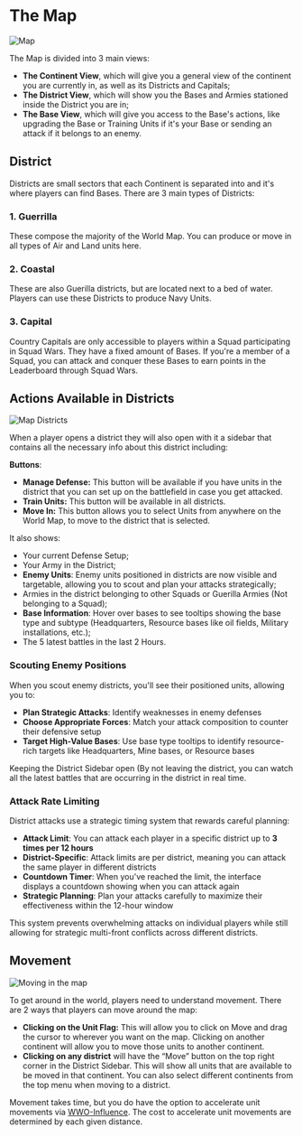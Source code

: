 # The Map

![Map](../assets/images/header_map.webp "The Map")

The Map is divided into 3 main views:

-   **The Continent View**, which will give you a general view of the continent you are currently
    in, as well as its Districts and Capitals;
-   **The District View**, which will show you the Bases and Armies stationed inside the District
    you are in;
-   **The Base View**, which will give you access to the Base's actions, like upgrading the Base or
    Training Units if it's your Base or sending an attack if it belongs to an enemy.

## District

Districts are small sectors that each Continent is separated into and it's where players can find
Bases. There are 3 main types of Districts:

### 1. Guerrilla

These compose the majority of the World Map. You can produce or move in all types of Air and Land
units here.

### 2. Coastal

These are also Guerilla districts, but are located next to a bed of water. Players can use these
Districts to produce Navy Units.

### 3. Capital

Country Capitals are only accessible to players within a Squad participating in Squad Wars. They
have a fixed amount of Bases. If you're a member of a Squad, you can attack and conquer these Bases
to earn points in the Leaderboard through Squad Wars.

## Actions Available in Districts

![Map Districts](../assets/images/map_district.webp "Map Districts")

When a player opens a district they will also open with it a sidebar that contains all the necessary
info about this district including:

**Buttons**:

-   **Manage Defense:** This button will be available if you have units in the district that you can
    set up on the battlefield in case you get attacked.
-   **Train Units:** This button will be available in all districts.
-   **Move In:** This button allows you to select Units from anywhere on the World Map, to move to
    the district that is selected.

It also shows:

-   Your current Defense Setup;
-   Your Army in the District;
-   **Enemy Units**: Enemy units positioned in districts are now visible and targetable, allowing you to scout and plan your attacks strategically;
-   Armies in the district belonging to other Squads or Guerilla Armies (Not belonging to a Squad);
-   **Base Information**: Hover over bases to see tooltips showing the base type and subtype (Headquarters, Resource bases like oil fields, Military installations, etc.);
-   The 5 latest battles in the last 2 Hours.

### Scouting Enemy Positions

When you scout enemy districts, you'll see their positioned units, allowing you to:

-   **Plan Strategic Attacks**: Identify weaknesses in enemy defenses
-   **Choose Appropriate Forces**: Match your attack composition to counter their defensive setup
-   **Target High-Value Bases**: Use base type tooltips to identify resource-rich targets like Headquarters, Mine bases, or Resource bases

Keeping the District Sidebar open (By not leaving the district, you can watch all the latest battles
that are occurring in the district in real time.

### Attack Rate Limiting

District attacks use a strategic timing system that rewards careful planning:

-   **Attack Limit**: You can attack each player in a specific district up to **3 times per 12 hours**
-   **District-Specific**: Attack limits are per district, meaning you can attack the same player in different districts
-   **Countdown Timer**: When you've reached the limit, the interface displays a countdown showing when you can attack again
-   **Strategic Planning**: Plan your attacks carefully to maximize their effectiveness within the 12-hour window

This system prevents overwhelming attacks on individual players while still allowing for strategic multi-front conflicts across different districts.

## Movement

![Moving in the map](../assets/images/map_movement.webp "Map Movements")

To get around in the world, players need to understand movement. There are 2 ways that players can
move around the map:

-   **Clicking on the Unit Flag:** This will allow you to click on Move and drag the cursor to
    wherever you want on the map. Clicking on another continent will allow you to move those units
    to another continent.
-   **Clicking on any district** will have the “Move” button on the top right corner in the District
    Sidebar. This will show all units that are available to be moved in that continent. You can also
    select different continents from the top menu when moving to a district.

Movement takes time, but you do have the option to accelerate unit movements via
[WWO-Influence](resources.md). The cost to accelerate unit movements are determined by each given
distance.
